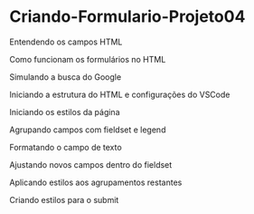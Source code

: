 # Criando-Formulario-Projeto04
Entendendo os campos HTML

Como funcionam os formulários no HTML

Simulando a busca do Google

Iniciando a estrutura do HTML e configurações do VSCode

Iniciando os estilos da página

Agrupando campos com fieldset e legend

Formatando o campo de texto

Ajustando novos campos dentro do fieldset

Aplicando estilos aos agrupamentos restantes

Criando estilos para o submit
